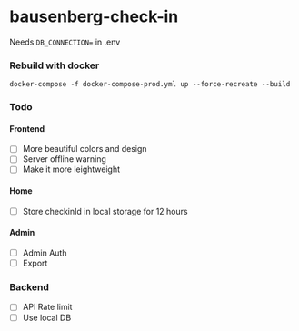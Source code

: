# bausenberg-check-in

Needs `DB_CONNECTION=` in .env

### Rebuild with docker

```
docker-compose -f docker-compose-prod.yml up --force-recreate --build
```

### Todo

#### Frontend

- [ ] More beautiful colors and design
- [ ] Server offline warning
- [ ] Make it more leightweight

#### Home

- [ ] Store checkinId in local storage for 12 hours

#### Admin

- [ ] Admin Auth
- [ ] Export

### Backend

- [ ] API Rate limit
- [ ] Use local DB
